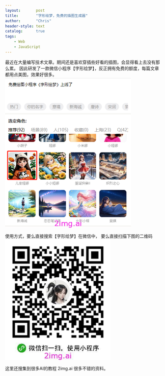 ```yaml
---
layout:       post
title:        "字形绘梦，免费的插图生成器"
author:       "Chris"
header-style: text
catalog:      true
tags:
    - Web
    - JavaScript
---
```


最近在大量编写技术文章。期间还是喜欢穿插些好看的插图，会显得看上去没有那么累。
因此研发了一款微信小程序【字形绘梦】，反正拥有免费的额度，每篇文章都用点美图，效果好很多。
![](/img/20241231-2.png)

使用方式，要么直接搜索【字形绘梦】在微信中，
要么直接扫描下图的二维码
![](/img/20241231-1.jpg)

这里还搜集到很多AI的教程
2img.ai
很多不错的资料。

